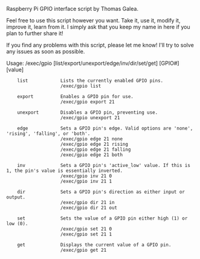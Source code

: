 Raspberry Pi GPIO interface script by Thomas Galea.

Feel free to use this script however you want. Take it, use it, modify it, improve it, learn from it.
I simply ask that you keep my name in here if you plan to further share it!

If you find any problems with this script, please let me know! I'll try to solve any issues as soon as possible.

Usage:
        /exec/gpio [list/export/unexport/edge/inv/dir/set/get] [GPIO#] [value]

        list            Lists the currently enabled GPIO pins.
                        /exec/gpio list

        export          Enables a GPIO pin for use.
                        /exec/gpio export 21

        unexport        Disables a GPIO pin, preventing use.
                        /exec/gpio unexport 21

        edge            Sets a GPIO pin's edge. Valid options are 'none', 'rising', 'falling', or 'both'.
                        /exec/gpio edge 21 none
                        /exec/gpio edge 21 rising
                        /exec/gpio edge 21 falling
                        /exec/gpio edge 21 both

        inv             Sets a GPIO pin's 'active_low' value. If this is 1, the pin's value is essentially inverted.
                        /exec/gpio inv 21 0
                        /exec/gpio inv 21 1

        dir             Sets a GPIO pin's direction as either input or output.
                        /exec/gpio dir 21 in
                        /exec/gpio dir 21 out

        set             Sets the value of a GPIO pin either high (1) or low (0).
                        /exec/gpio set 21 0
                        /exec/gpio set 21 1

        get             Displays the current value of a GPIO pin.
                        /exec/gpio get 21

